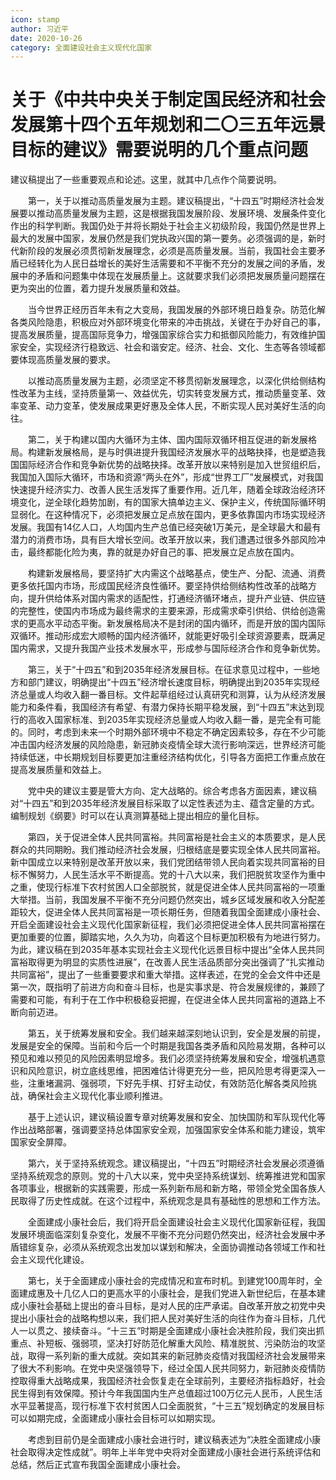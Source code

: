 ```yaml
---
icon: stamp
author: 习近平
date: 2020-10-26
category: 全面建设社会主义现代化国家
---
```


# 关于《中共中央关于制定国民经济和社会发展第十四个五年规划和二〇三五年远景目标的建议》需要说明的几个重点问题

建议稿提出了一些重要观点和论述。这里，就其中几点作个简要说明。

　　第一，关于以推动高质量发展为主题。建议稿提出，“十四五”时期经济社会发展要以推动高质量发展为主题，这是根据我国发展阶段、发展环境、发展条件变化作出的科学判断。我国仍处于并将长期处于社会主义初级阶段，我国仍然是世界上最大的发展中国家，发展仍然是我们党执政兴国的第一要务。必须强调的是，新时代新阶段的发展必须贯彻新发展理念，必须是高质量发展。当前，我国社会主要矛盾已经转化为人民日益增长的美好生活需要和不平衡不充分的发展之间的矛盾，发展中的矛盾和问题集中体现在发展质量上。这就要求我们必须把发展质量问题摆在更为突出的位置，着力提升发展质量和效益。

　　当今世界正经历百年未有之大变局，我国发展的外部环境日趋复杂。防范化解各类风险隐患，积极应对外部环境变化带来的冲击挑战，关键在于办好自己的事，提高发展质量，提高国际竞争力，增强国家综合实力和抵御风险能力，有效维护国家安全，实现经济行稳致远、社会和谐安定。经济、社会、文化、生态等各领域都要体现高质量发展的要求。

　　以推动高质量发展为主题，必须坚定不移贯彻新发展理念，以深化供给侧结构性改革为主线，坚持质量第一、效益优先，切实转变发展方式，推动质量变革、效率变革、动力变革，使发展成果更好惠及全体人民，不断实现人民对美好生活的向往。

　　第二，关于构建以国内大循环为主体、国内国际双循环相互促进的新发展格局。构建新发展格局，是与时俱进提升我国经济发展水平的战略抉择，也是塑造我国国际经济合作和竞争新优势的战略抉择。改革开放以来特别是加入世贸组织后，我国加入国际大循环，市场和资源“两头在外”，形成“世界工厂”发展模式，对我国快速提升经济实力、改善人民生活发挥了重要作用。近几年，随着全球政治经济环境变化，逆全球化趋势加剧，有的国家大搞单边主义、保护主义，传统国际循环明显弱化。在这种情况下，必须把发展立足点放在国内，更多依靠国内市场实现经济发展。我国有14亿人口，人均国内生产总值已经突破1万美元，是全球最大和最有潜力的消费市场，具有巨大增长空间。改革开放以来，我们遭遇过很多外部风险冲击，最终都能化险为夷，靠的就是办好自己的事、把发展立足点放在国内。

　　构建新发展格局，要坚持扩大内需这个战略基点，使生产、分配、流通、消费更多依托国内市场，形成国民经济良性循环。要坚持供给侧结构性改革的战略方向，提升供给体系对国内需求的适配性，打通经济循环堵点，提升产业链、供应链的完整性，使国内市场成为最终需求的主要来源，形成需求牵引供给、供给创造需求的更高水平动态平衡。新发展格局决不是封闭的国内循环，而是开放的国内国际双循环。推动形成宏大顺畅的国内经济循环，就能更好吸引全球资源要素，既满足国内需求，又提升我国产业技术发展水平，形成参与国际经济合作和竞争新优势。

　　第三，关于“十四五”和到2035年经济发展目标。在征求意见过程中，一些地方和部门建议，明确提出“十四五”经济增长速度目标，明确提出到2035年实现经济总量或人均收入翻一番目标。文件起草组经过认真研究和测算，认为从经济发展能力和条件看，我国经济有希望、有潜力保持长期平稳发展，到“十四五”末达到现行的高收入国家标准、到2035年实现经济总量或人均收入翻一番，是完全有可能的。同时，考虑到未来一个时期外部环境中不稳定不确定因素较多，存在不少可能冲击国内经济发展的风险隐患，新冠肺炎疫情全球大流行影响深远，世界经济可能持续低迷，中长期规划目标要更加注重经济结构优化，引导各方面把工作重点放在提高发展质量和效益上。

　　党中央的建议主要是管大方向、定大战略的。综合考虑各方面因素，建议稿对“十四五”和到2035年经济发展目标采取了以定性表述为主、蕴含定量的方式。编制规划《纲要》时可以在认真测算基础上提出相应的量化目标。

　　第四，关于促进全体人民共同富裕。共同富裕是社会主义的本质要求，是人民群众的共同期盼。我们推动经济社会发展，归根结底是要实现全体人民共同富裕。新中国成立以来特别是改革开放以来，我们党团结带领人民向着实现共同富裕的目标不懈努力，人民生活水平不断提高。党的十八大以来，我们把脱贫攻坚作为重中之重，使现行标准下农村贫困人口全部脱贫，就是促进全体人民共同富裕的一项重大举措。当前，我国发展不平衡不充分问题仍然突出，城乡区域发展和收入分配差距较大，促进全体人民共同富裕是一项长期任务，但随着我国全面建成小康社会、开启全面建设社会主义现代化国家新征程，我们必须把促进全体人民共同富裕摆在更加重要的位置，脚踏实地，久久为功，向着这个目标更加积极有为地进行努力。为此，建议稿在到2035年基本实现社会主义现代化远景目标中提出“全体人民共同富裕取得更为明显的实质性进展”，在改善人民生活品质部分突出强调了“扎实推动共同富裕”，提出了一些重要要求和重大举措。这样表述，在党的全会文件中还是第一次，既指明了前进方向和奋斗目标，也是实事求是、符合发展规律的，兼顾了需要和可能，有利于在工作中积极稳妥把握，在促进全体人民共同富裕的道路上不断向前迈进。

　　第五，关于统筹发展和安全。我们越来越深刻地认识到，安全是发展的前提，发展是安全的保障。当前和今后一个时期是我国各类矛盾和风险易发期，各种可以预见和难以预见的风险因素明显增多。我们必须坚持统筹发展和安全，增强机遇意识和风险意识，树立底线思维，把困难估计得更充分一些，把风险思考得更深入一些，注重堵漏洞、强弱项，下好先手棋、打好主动仗，有效防范化解各类风险挑战，确保社会主义现代化事业顺利推进。

　　基于上述认识，建议稿设置专章对统筹发展和安全、加快国防和军队现代化等作出战略部署，强调要坚持总体国家安全观，加强国家安全体系和能力建设，筑牢国家安全屏障。

　　第六，关于坚持系统观念。建议稿提出，“十四五”时期经济社会发展必须遵循坚持系统观念的原则。党的十八大以来，党中央坚持系统谋划、统筹推进党和国家各项事业，根据新的实践需要，形成一系列新布局和新方略，带领全党全国各族人民取得了历史性成就。在这个过程中，系统观念是具有基础性的思想和工作方法。

　　全面建成小康社会后，我们将开启全面建设社会主义现代化国家新征程，我国发展环境面临深刻复杂变化，发展不平衡不充分问题仍然突出，经济社会发展中矛盾错综复杂，必须从系统观念出发加以谋划和解决，全面协调推动各领域工作和社会主义现代化建设。

　　第七，关于全面建成小康社会的完成情况和宣布时机。到建党100周年时，全面建成惠及十几亿人口的更高水平的小康社会，是我们党进入新世纪后，在基本建成小康社会基础上提出的奋斗目标，是对人民的庄严承诺。自改革开放之初党中央提出小康社会的战略构想以来，我们把人民对美好生活的向往作为奋斗目标，几代人一以贯之、接续奋斗。“十三五”时期是全面建成小康社会决胜阶段，我们突出抓重点、补短板、强弱项，坚决打好防范化解重大风险、精准脱贫、污染防治的攻坚战，取得一系列新的重大成就。突如其来的新冠肺炎疫情对我国经济社会发展带来了很大不利影响。在党中央坚强领导下，经过全国人民共同努力，新冠肺炎疫情防控取得重大战略成果，我国经济社会恢复走在全球前列，主要经济指标趋好，社会民生得到有效保障。预计今年我国国内生产总值超过100万亿元人民币，人民生活水平显著提高，现行标准下农村贫困人口全面脱贫，“十三五”规划确定的发展目标可以如期完成，全面建成小康社会目标可以如期实现。

　　考虑到目前仍是全面建成小康社会进行时，建议稿表述为“决胜全面建成小康社会取得决定性成就”。明年上半年党中央将对全面建成小康社会进行系统评估和总结，然后正式宣布我国全面建成小康社会。